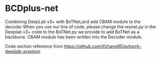 # BCDplus-net
Combining DeepLab v3+ with BoTNet,and add CBAM module to the decoder
When you use our line of code, please change the resnet.py in the Deeplab v3+ code to the BoTNet.py we provide to add BoTNet as a backbone.
CBAM module has been written into the Decoder module.

Code section reference from
https://github.com/jfzhang95/pytorch-deeplab-xception

